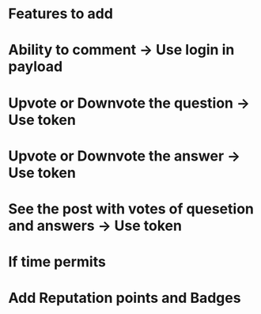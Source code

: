 # Features to add

# Ability to comment -> Use login in payload
# Upvote or Downvote the question -> Use token
# Upvote or Downvote the answer -> Use token 
# See the post with votes of quesetion and answers -> Use token

# If time permits

# Add Reputation points and Badges
